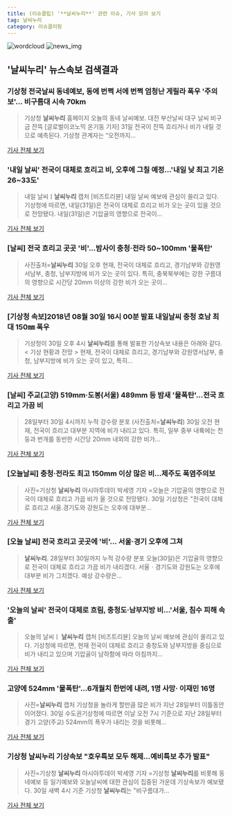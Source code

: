 ```yaml
---
title: (이슈클립) '**날씨누리**' 관련 이슈, 기사 모아 보기
tag: 날씨누리
category: 이슈클리핑
---
```

![wordcloud](https://s3.ap-northeast-2.amazonaws.com/lyrics101-wordcloud/2018-08-31-1535665573.png)
![news_img](https://user-images.githubusercontent.com/42597476/44507050-1206f400-a6e4-11e8-8d98-7ffbfebb353f.png)
## **'**날씨누리**'** 뉴스속보 검색결과
### 기상청 전국날씨 동네예보, 동에 번쩍 서에 번쩍 엄청난 게릴라 폭우 '주의보'... 비구름대 시속 70km

>기상청 **날씨누리** 홈페이지 오늘의 동네 날씨예보. 대전 부산날씨 대구 날씨 비구금 잔뜩 [글로벌이코노믹 온기동 기자] 31일 전국이 잔뜩 흐리거나 비가 내릴 것으로 예측된다. 기상청 관계자는 “오전까지...

<a href="http://www.g-enews.com/ko-kr/news/article/news_all/2018083106160936654e4869c120_1/article.html" target="_blank">기사 전체 보기</a>

### '내일 날씨' 전국이 대체로 흐리고 비, 오후에 그칠 예정...'내일 낮 최고 기온 26~33도'

>내일 날씨ㅣ**날씨누리** 캡처 [비즈트리뷴] 내일 날씨 예보에 관심이 쏠리고 있다. 기상청에 따르면, 내일(31일)은 전국이 대체로 흐리고 비가 오는 곳이 있을 것으로 전망됐다. 내일(31일)은 기압골의 영향으로 전국이...

<a href="http://www.biztribune.co.kr/news/view.php?no=71827" target="_blank">기사 전체 보기</a>

### [날씨] 전국 흐리고 곳곳 '비'…밤사이 충청·전라 50~100mm '물폭탄'

>사진출처=**날씨누리** 30일 오후 현재, 전국이 대체로 흐리고, 경기남부와 강원영서남부, 충청, 남부지방에 비가 오는 곳이 있다. 특히, 충북북부에는 강한 구름대의 영향으로 시간당 20mm 이상의 강한 비가 오는 곳이...

<a href="http://www.newsrep.co.kr/news/articleView.html?idxno=57390" target="_blank">기사 전체 보기</a>

### [기상청 속보]2018년 08월 30일 16시 00분 발표 내일날씨 충청 호남 최대 150㎜ 폭우

>기상청이 30일 오후 4시 **날씨누리**를 통해 발표한 기상속보 내용은 아래와 같다.   < 기상 현황과 전망 >  현재, 전국이 대체로 흐리고, 경기남부와 강원영서남부, 충청, 남부지방에 비가 오는 곳이 있고, 특히...

<a href="http://www.seoulwire.com/news/articleView.html?idxno=24568" target="_blank">기사 전체 보기</a>

### [날씨] 주교(고양) 519mm·도봉(서울) 489mm 등 밤새 '물폭탄'…전국 흐리고 가끔 비

>28일부터 30일 4시까지 누적 강수량 분포 (사진출처=**날씨누리**) 30일 오전 현재, 전국이 흐리고 대부분 지역에 비가 내리고 있다. 특히, 일부 중부 내륙에는 천둥과 번개를 동반한 시간당 20mm 내외의 강한 비가...

<a href="http://www.newsrep.co.kr/news/articleView.html?idxno=57351" target="_blank">기사 전체 보기</a>

### [오늘날씨] 충청·전라도 최고 150mm 이상 많은 비…제주도 폭염주의보

>사진=기상청 **날씨누리** 아시아투데이 박세영 기자 =오늘은 기압골의 영향으로 전국이 대체로 흐리고 가끔 비가 올 것으로 전망됐다. 30일 기상청은 "전국이 대체로 흐리고 서울.경기도와 강원도는 오후에 대부분...

<a href="http://www.asiatoday.co.kr/view.php?key=20180830000609543" target="_blank">기사 전체 보기</a>

### [오늘 날씨] 전국 흐리고 곳곳에 '비'… 서울·경기 오후에 그쳐

>**날씨누리**. 28일부터 30일까지 누적 강수량 분포 오늘(30일)은 기압골의 영향으로 전국이 대체로 흐리고 가끔 비가 내리겠다. 서울ㆍ경기도와 강원도는 오후에 대부분 비가 그치겠다. 예상 강수량은...

<a href="http://www.meconomynews.com/news/articleView.html?idxno=16841" target="_blank">기사 전체 보기</a>

### '오늘의 날씨' 전국이 대체로 흐림, 충청도·남부지방 비...'서울, 침수 피해 속출'

>오늘의 날씨ㅣ **날씨누리** 캡처 [비즈트리뷴] 오늘의 날씨 예보에 관심이 쏠리고 있다. 기상청에 따르면, 현재 전국이 대체로 흐리고 충청도와 남부지방을 중심으로 비가 내리고 있으며 기압골이 남하함에 따라 아침까지...

<a href="http://www.biztribune.co.kr/news/view.php?no=71651" target="_blank">기사 전체 보기</a>

### 고양에 524mm '물폭탄'…6개월치 한번에 내려, 1명 사망· 이재민 16명

>사진=**날씨누리** 캡처   기상청을 놀라게 할만큼 많은 비가 지난 28일부터 이틀동안 이어졌다. 30일 수도권기상청에 따르면 이날 오전 7시 기준으로 지난 28일부터 경기 고양(주교) 524mm의 폭우가 내리는 것을 비롯해...

<a href="http://www.segye.com/content/html/2018/08/30/20180830000412.html?OutUrl=naver" target="_blank">기사 전체 보기</a>

### 기상청 **날씨누리** 기상속보 "호우특보 모두 해제…예비특보 추가 발표"

>사진=기상청 **날씨누리** 아시아투데이 박세영 기자 =기상청 **날씨누리**를 비롯해 동네예보 등 일기예보와 오늘날씨에 대한 관심이 집중된 가운데 기상속보가 예보됐다. 30일 새벽 4시 기준 기상청 **날씨누리**는 "비구름대가...

<a href="http://www.asiatoday.co.kr/view.php?key=20180830000658485" target="_blank">기사 전체 보기</a>


